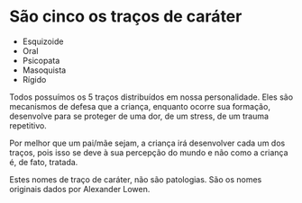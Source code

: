 # São cinco os traços de caráter

* Esquizoide
* Oral
* Psicopata
* Masoquista
* Rígido

Todos possuímos os 5 traços distribuídos em nossa personalidade. Eles são mecanismos de defesa que a criança, enquanto ocorre sua formação, desenvolve para se proteger de uma dor, de um stress, de um trauma repetitivo.

Por melhor que um pai/mãe sejam, a criança irá desenvolver cada um dos traços, pois isso se deve à sua percepção do mundo e não como a criança é, de fato, tratada.

Estes nomes de traço de caráter, não são patologias. São os nomes originais dados por Alexander Lowen.
